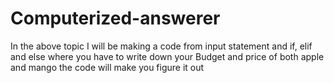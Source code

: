 # Computerized-answerer
In the above topic I will be making a code from input statement and if, elif and else where you have to write down your Budget and price of both apple and mango the code will make you figure it out
